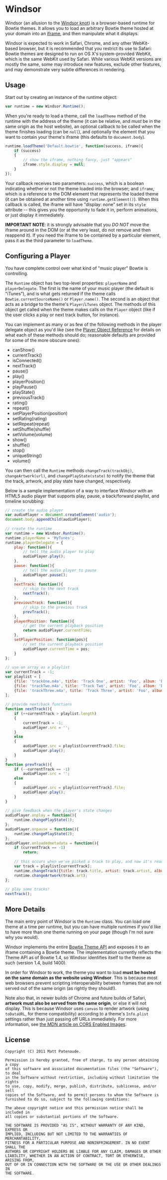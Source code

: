 Windsor
=======
Windsor (an allusion to the [Windsor knot][knot]) is a browser-based runtime for Bowtie themes. It allows you to load an arbitrary Bowtie theme hosted at your domain into an [iframe][iframe], and then manipulate what it displays.

Windsor is expected to work in Safari, Chrome, and any other WebKit-based browser, but it is recommended that you restrict its use to Safari: Bowtie themes are designed to run on OS X's system-provided WebKit, which is the same WebKit used by Safari. While various WebKit versions are mostly the same, some may introduce new features, exclude other features, and may demonstrate very subtle differences in rendering.

  [knot]: http://en.wikipedia.org/wiki/Windsor_knot
  [iframe]: http://www.w3.org/TR/html5/the-iframe-element.html

Usage
-----
Start out by creating an instance of the runtime object:

```javascript
var runtime = new Windsor.Runtime();
```

When you're ready to load a theme, call the `loadTheme` method of the runtime with the address of the theme (it can be relative, and *must* be in the same origin as the host website), an optional callback to be called when the theme finishes loading (can be `null`), and optionally the element that you want to contain your theme's iframe (this defaults to `document.body`).

```javascript
runtime.loadTheme('Default.bowtie', function(success, iframe){
    if (success)
    {
        // show the iframe, nothing fancy, just "appears"
        iframe.style.display = null;
    }
});
```

Your callback receives two parameters: `success`, which is a boolean indicating whether or not the theme loaded into the browser; and `iframe`, which is a reference to the DOM element that represents the loaded theme (it can be obtained at another time using `runtime.getElement()`). When this callback is called, the iframe will have "display: none" set in its `style` attribute -- this gives you the opportunity to fade it in, perform animations, or just display it immediately.

**IMPORTANT NOTE**: it is strongly advisable that you *DO NOT* move the iframe around in the DOM (or at the very least, do not remove and then reappend it). If you need the iframe to be contained by a particular element, pass it as the third parameter to `loadTheme`.

Configuring a Player
--------------------
You have complete control over what kind of "music player" Bowtie is controlling.

The `Runtime` object has two top-level properties: `playerName` and `playerDelegate`. The first is the name of your music player (the default is "iTunes"), and is what gets returned if the theme calls `Bowtie.currentSourceName()` or `Player.name()`. The second is an object that acts as a bridge to the theme's `Player`/`iTunes` object. The methods of this object get called when the theme makes calls on the `Player` object (like if the user clicks a play or next track button, for instance).

You can implement as many or as few of the following methods in the player delegate object as you'd like (see the [Player Object Reference][player] for details on what each of these methods should do; reasonable defaults are provided for some of the more obscure ones):

  [player]: http://library.13bold.com/developing-themes-for-bowtie/player-reference/

* canShow()
* currentTrack()
* isConnected()
* nextTrack()
* pause()
* play()
* playerPosition()
* playPause()
* playState()
* previousTrack()
* rating()
* repeat()
* setPlayerPosition(position)
* setRating(rating)
* setRepeat(repeat)
* setShuffle(shuffle)
* setVolume(volume)
* show()
* shuffle()
* stop()
* uniqueString()
* volume()

You can then call the `Runtime` methods `changeTrack(trackObj)`, `changeArtwork(url)`, and `changePlayState(state)` to notify the theme that the track, artwork, and play state have changed, respectively.

Below is a sample implementation of a way to interface Windsor with an HTML5 audio player that supports play, pause, a back/forward playlist, and timeline scrubbing:

```javascript
// create the audio player
var audioPlayer = document.createElement('audio');
document.body.appendChild(audioPlayer);
    
// create the runtime
var runtime = new Windsor.Runtime();
runtime.playerName = 'MyTunes';
runtime.playerDelegate = {
    play: function(){
        // tell the audio player to play
        audioPlayer.play();
    },
    pause: function(){
        // tell the audio player to pause
        audioPlayer.pause();
    },
    nextTrack: function(){
        // skip to the next track
        nextTrack();
    },
    previousTrack: function(){
        // skip to the previous track
        prevTrack();
    },
    playerPosition: function(){
        // get the current playback position
        return audioPlayer.currentTime;
    },
    setPlayerPosition: function(pos){
        // set the current playback position
        audioPlayer.currentTime = pos;
    }
};
    
// use an array as a playlist
var currentTrack = -1;
var playlist = [
    {file: 'trackOne.m4a', title: 'Track One', artist: 'Foo', album: 'Bar', art: 'track1.jpg'},
    {file: 'trackTwo.m4a', title: 'Track Two', artist: 'Foo', album: 'Bar', art: 'track2.jpg'},
    {file: 'trackThree.m4a', title: 'Track Three', artist: 'Foo', album: 'Bar', art: 'track3.jpg'}
];
    
// provide next/back functions
function nextTrack(){
    if (++currentTrack > playlist.length)
    {
        currentTrack = -1;
        audioPlayer.src = '';
    }
    else
    {
        audioPlayer.src = playlist[currentTrack].file;
        audioPlayer.play();
    }
}
function prevTrack(){
    if (--currentTrack == -1)
        audioPlayer.src = '';
    else
    {
        audioPlayer.src = playlist[currentTrack].file;
        audioPlayer.play();
    }
}
    
// give feedback when the player's state changes
audioPlayer.onplay = function(){
    runtime.changePlayState(1);
};
audioPlayer.onpause = function(){
    runtime.changePlayState(2);
};
audioPlayer.onloadedmetadata = function(){
    if (currentTrack == -1)
        return;
        
    // this occurs when we've picked a track to play, and now it's ready
    var track = playlist[currentTrack];
    runtime.changeTrack({title: track.title, artist: track.artist, album: track.album, length: audioPlayer.duration});
    runtime.changeArtwork(track.art);
};
    
// play some tracks!
nextTrack();
```

More Details
------------
The main entry point of Windsor is the `Runtime` class. You can load one theme at a time per runtime, but you can have multiple runtimes if you'd like to have more than one theme running on your page (though I'm not sure why you would).

Windsor implements the entire [Bowtie Theme API][api] and exposes it to an iframe containing a Bowtie theme. The implementation currently reflects the Theme API as of Bowtie 1.4, so Windsor identifies itself to the theme as such (version 1.4, build 1400).

  [api]: http://library.13bold.com/developing-themes-for-bowtie/

In order for Windsor to work, the theme you want to load **must be hosted on the same domain as the website using Windsor**. This is because most web browsers prevent scripting interoperability between frames that are not served out of the same origin (as rightly they should!).

Note also that, in newer builds of Chrome and future builds of Safari, **artwork must also be served from the same origin**, or else it will not display. This is because Windsor uses `canvas` to render artwork (using `toDataURL`, for theme compatibility) according to a theme's `Info.plist` settings rather than just passing off URLs immediately. For more information, see [the MDN article on CORS Enabled Images][cors].

  [cors]: https://developer.mozilla.org/en/CORS_Enabled_Image

License
-------
    Copyright (C) 2011 Matt Patenaude.

    Permission is hereby granted, free of charge, to any person obtaining a copy
    of this software and associated documentation files (the "Software"), to deal
    in the Software without restriction, including without limitation the rights
    to use, copy, modify, merge, publish, distribute, sublicense, and/or sell
    copies of the Software, and to permit persons to whom the Software is
    furnished to do so, subject to the following conditions:

    The above copyright notice and this permission notice shall be included in
    all copies or substantial portions of the Software.

    THE SOFTWARE IS PROVIDED "AS IS", WITHOUT WARRANTY OF ANY KIND, EXPRESS OR
    IMPLIED, INCLUDING BUT NOT LIMITED TO THE WARRANTIES OF MERCHANTABILITY,
    FITNESS FOR A PARTICULAR PURPOSE AND NONINFRINGEMENT. IN NO EVENT SHALL THE
    AUTHORS OR COPYRIGHT HOLDERS BE LIABLE FOR ANY CLAIM, DAMAGES OR OTHER
    LIABILITY, WHETHER IN AN ACTION OF CONTRACT, TORT OR OTHERWISE, ARISING FROM,
    OUT OF OR IN CONNECTION WITH THE SOFTWARE OR THE USE OR OTHER DEALINGS IN
    THE SOFTWARE.